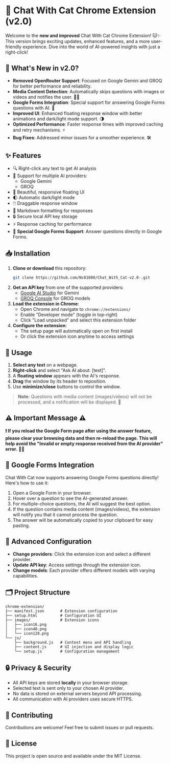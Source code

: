# 🚀 Chat With Cat Chrome Extension (v2.0)

Welcome to the **new and improved** Chat With Cat Chrome Extension! 🐱✨ This version brings exciting updates, enhanced features, and a more user-friendly experience. Dive into the world of AI-powered insights with just a right-click!

## 🌟 What's New in v2.0?

- **Removed OpenRouter Support**: Focused on Google Gemini and GROQ for better performance and reliability.
- **Media Content Detection**: Automatically skips questions with images or videos and notifies the user. 📸🎥
- **Google Forms Integration**: Special support for answering Google Forms questions with AI. 📝
- **Improved UI**: Enhanced floating response window with better animations and dark/light mode support. 🌗
- **Optimized Performance**: Faster response times with improved caching and retry mechanisms. ⚡
- **Bug Fixes**: Addressed minor issues for a smoother experience. 🛠️

## ✨ Features

- 🔍 Right-click any text to get AI analysis
- 🔄 Support for multiple AI providers:
  - Google Gemini
  - GROQ
- 🎨 Beautiful, responsive floating UI
- 🌓 Automatic dark/light mode
- 🖱️ Draggable response window
- 📝 Markdown formatting for responses
- 🔒 Secure local API key storage
- ⚡ Response caching for performance
- 📝 **Special Google Forms Support**: Answer questions directly in Google Forms.

## 📥 Installation

1. **Clone or download** this repository:
   ```bash
   git clone https://github.com/Ns81000/Chat_With_Cat-v2.0-.git
   ```
2. **Get an API key** from one of the supported providers:
   - [Google AI Studio](https://makersuite.google.com/app/apikey) for Gemini
   - [GROQ Console](https://console.groq.com/keys) for GROQ models
3. **Load the extension in Chrome**:
   - Open Chrome and navigate to `chrome://extensions/`
   - Enable "Developer mode" (toggle in top-right)
   - Click "Load unpacked" and select this extension folder
4. **Configure the extension**:
   - The setup page will automatically open on first install
   - Or click the extension icon anytime to access settings

## 🚀 Usage

1. **Select any text** on a webpage.
2. **Right-click** and select "Ask AI about: [text]".
3. A **floating window** appears with the AI's response.
4. **Drag** the window by its header to reposition.
5. Use **minimize/close** buttons to control the window.

> **Note**: Questions with media content (images/videos) will not be processed, and a notification will be displayed. 📢

## ⚠️ **Important Message** ⚠️

**❗ If you reload the Google Form page after using the answer feature, please clear your browsing data and then re-reload the page. This will help avoid the "Invalid or empty response received from the AI provider" error.** 🧹🔄

## 📝 Google Forms Integration

Chat With Cat now supports answering Google Forms questions directly! Here's how to use it:

1. Open a Google Form in your browser.
2. Hover over a question to see the AI-generated answer.
3. For multiple-choice questions, the AI will suggest the best option.
4. If the question contains media content (images/videos), the extension will notify you that it cannot process the question.
5. The answer will be automatically copied to your clipboard for easy pasting.

## 🔧 Advanced Configuration

- **Change providers**: Click the extension icon and select a different provider.
- **Update API key**: Access settings through the extension icon.
- **Change models**: Each provider offers different models with varying capabilities.

## 🗂️ Project Structure

```
chrome-extension/
├── manifest.json       # Extension configuration
├── setup.html          # Configuration UI 
├── images/             # Extension icons
│   ├── icon16.png
│   ├── icon48.png
│   └── icon128.png
└── js/
    ├── background.js   # Context menu and API handling
    ├── content.js      # UI injection and display logic
    └── setup.js        # Configuration management
```

## 🔒 Privacy & Security

- All API keys are stored **locally** in your browser storage.
- Selected text is sent only to your chosen AI provider.
- No data is stored on external servers beyond API processing.
- All communication with AI providers uses secure HTTPS.

## 🤝 Contributing

Contributions are welcome! Feel free to submit issues or pull requests.

## 📜 License

This project is open source and available under the MIT License.
